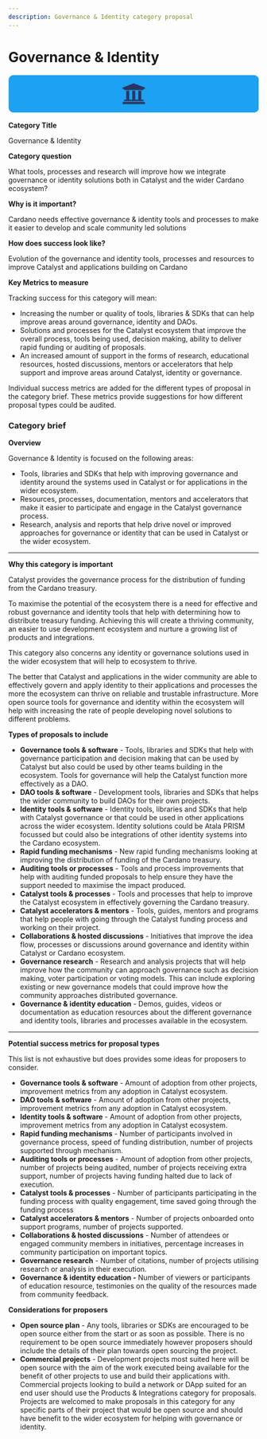 ```yaml
---
description: Governance & Identity category proposal
---
```


# Governance & Identity

![](../.gitbook/assets/governance-identity-banner.png)

**Category Title**

Governance & Identity

**Category question**

What tools, processes and research will improve how we integrate governance or identity solutions both in Catalyst and the wider Cardano ecosystem?

**Why is it important?**

Cardano needs effective governance & identity tools and processes to make it easier to develop and scale community led solutions

**How does success look like?**

Evolution of the governance and identity tools, processes and resources to improve Catalyst and applications building on Cardano

**Key Metrics to measure**

Tracking success for this category will mean:

* Increasing the number or quality of tools, libraries & SDKs that can help improve areas around governance, identity and DAOs.
* Solutions and processes for the Catalyst ecosystem that improve the overall process, tools being used, decision making, ability to deliver rapid funding or auditing of proposals.
* An increased amount of support in the forms of research, educational resources, hosted discussions, mentors or accelerators that help support and improve areas around Catalyst, identity or governance.&#x20;



Individual success metrics are added for the different types of proposal in the category brief. These metrics provide suggestions for how different proposal types could be audited.



### **Category brief**

**Overview**

Governance & Identity is focused on the following areas:

* Tools, libraries and SDKs that help with improving governance and identity around the systems used in Catalyst or for applications in the wider ecosystem.&#x20;
* Resources, processes, documentation, mentors and accelerators that make it easier to participate and engage in the Catalyst governance process.
* Research, analysis and reports that help drive novel or improved approaches for governance or identity that can be used in Catalyst or the wider ecosystem.

****

**Why this category is important**

Catalyst provides the governance process for the distribution of funding from the Cardano treasury.&#x20;

To maximise the potential of the ecosystem there is a need for effective and robust governance and identity tools that help with determining how to distribute treasury funding. Achieving this will create a thriving community, an easier to use development ecosystem and nurture a growing list of products and integrations.

This category also concerns any identity or governance solutions used in the wider ecosystem that will help to ecosystem to thrive.

The better that Catalyst and applications in the wider community are able to effectively govern and apply identity to their applications and processes the more the ecosystem can thrive on reliable and trustable infrastructure. More open source tools for governance and identity within the ecosystem will help with increasing the rate of people developing novel solutions to different problems.



**Types of proposals to include**

* **Governance tools & software** - Tools, libraries and SDKs that help with governance participation and decision making that can be used by Catalyst but also could be used by other teams building in the ecosystem. Tools for governance will help the Catalyst function more effectively as a DAO.
* **DAO tools & software** - Development tools, libraries and SDKs that helps the wider community to build DAOs for their own projects.
* **Identity tools & software** - Identity tools, libraries and SDKs that help with Catalyst governance or that could be used in other applications across the wider ecosystem. Identity solutions could be Atala PRISM focussed but could also be integrations of other identity systems into the Cardano ecosystem.
* **Rapid funding mechanisms** - New rapid funding mechanisms looking at improving the distribution of funding of the Cardano treasury.
* **Auditing tools or processes** - Tools and process improvements that help with auditing funded proposals to help ensure they have the support needed to maximise the impact produced.
* **Catalyst tools & processes** - Tools and processes that help to improve the Catalyst ecosystem in effectively governing the Cardano treasury.
* **Catalyst accelerators & mentors** - Tools, guides, mentors and programs that help people with going through the Catalyst funding process and working on their project.&#x20;
* **Collaborations & hosted discussions** - Initiatives that improve the idea flow, processes or discussions around governance and identity within Catalyst or Cardano ecosystem.
* **Governance research** - Research and analysis projects that will help improve how the community can approach governance such as decision making, voter participation or voting models. This can include exploring existing or new governance models that could improve how the community approaches distributed governance.
* **Governance & identity education** - Demos, guides, videos or documentation as education resources about the different governance and identity tools, libraries and processes available in the ecosystem.

****

**Potential success metrics for proposal types**

This list is not exhaustive but does provides some ideas for proposers to consider.

* **Governance tools & software** - Amount of adoption from other projects, improvement metrics from any adoption in Catalyst ecosystem.
* **DAO tools & software** - Amount of adoption from other projects, improvement metrics from any adoption in Catalyst ecosystem.
* **Identity tools & software** - Amount of adoption from other projects, improvement metrics from any adoption in Catalyst ecosystem.
* **Rapid funding mechanisms** - Number of participants involved in governance process, speed of funding distribution, number of projects supported through mechanism.
* **Auditing tools or processes** - Amount of adoption from other projects, number of projects being audited, number of projects receiving extra support, number of projects having funding halted due to lack of execution.
* **Catalyst tools & processes** - Number of participants participating in the funding process with quality engagement, time saved going through the funding process
* **Catalyst accelerators & mentors** - Number of projects onboarded onto support programs, number of projects supported.
* **Collaborations & hosted discussions** - Number of attendees or engaged community members in initiatives, percentage increases in community participation on important topics.
* **Governance research** - Number of citations, number of projects utilising research or analysis in their execution.
* **Governance & identity education -** Number of viewers or participants of education resource, testimonies on the quality of the resources made from community feedback.



**Considerations for proposers**

* **Open source plan** - Any tools, libraries or SDKs are encouraged to be open source either from the start or as soon as possible. There is no requirement to be open source immediately however proposers should include the details of their plan towards open sourcing the project.
* **Commercial projects** - Development projects most suited here will be open source with the aim of the work executed being available for the benefit of other projects to use and build their applications with. Commercial projects looking to build a network or DApp suited for an end user should use the Products & Integrations category for proposals. Projects are welcomed to make proposals in this category for any specific parts of their project that would be open source and should have benefit to the wider ecosystem for helping with governance or identity.
